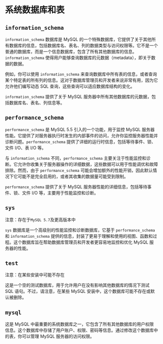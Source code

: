 # 系统数据库和表

## `information_schema`

`information_schema` 数据库是 MySQL 的一个特殊数据库，它提供了关于其他所有数据库的信息，包括数据库名、表名、列的数据类型与访问权限等。它不是一个普通的数据库，而是一个信息数据库，包含了所有其他数据库的信息。`information_schema` 使得用户能够查询数据库的元数据（metadata），即关于数据的数据。

例如，你可以使用 `information_schema` 来查询数据库中所有表的信息，或者查询某个特定表的所有列的信息。这对于数据库管理员和开发者来说非常有用，因为它允许他们编写动态 SQL 查询，这些查询可以适应数据库结构的变化。

`information_schema` 提供了关于 MySQL 服务器中所有其他数据库的元数据，包括数据库名、表名、列信息等。

## `performance_schema`

`performance_schema` 是 MySQL 5.5 引入的一个功能，用于监控 MySQL 服务器性能。它提供了对服务器执行时发生的内部事件的访问，允许你监控服务器性能并诊断问题。`performance_schema` 提供了详细的运行时信息，包括等待事件、锁、文件 I/O、表 I/O 等。

与 `information_schema` 不同，`performance_schema` 主要关注于性能监控和诊断。它允许你收集关于服务器操作的详细数据，这些数据可以用于性能调优和故障排除。然而，由于 `performance_schema` 可能会增加额外的性能开销，因此默认情况下它可能不是完全启用的，或者其收集的数据量可能受到限制。

`performance_schema` 提供了关于 MySQL 服务器性能的详细信息，包括等待事件、锁、文件 I/O 等，主要用于性能监控和诊断。

## `sys`

注意：存在于`MySQL 5.7`及更高版本中

`sys` 数据库是一个高级别的性能监控和诊断数据库，它基于 `performance_schema` 和 `information_schema` 提供的信息，封装了更易于理解和使用的视图、函数和过程。这个数据库旨在帮助数据库管理员和开发者更容易地监控和优化 MySQL 服务器的性能。

## `test`

注意：在某些安装中可能不存在

这是一个空的测试数据库，用于允许用户在没有影响其他数据库的情况下测试 SQL 语句。不过，请注意，在某些 MySQL 安装中，这个数据库可能不存在或默认被删除。

## `mysql`

这是 MySQL 中最重要的系统数据库之一，它包含了所有其他数据库的用户权限信息。这个数据库中存储了用户账户、权限、密码等信息。通过修改这个数据库中的表，你可以管理 MySQL 服务器的访问权限。